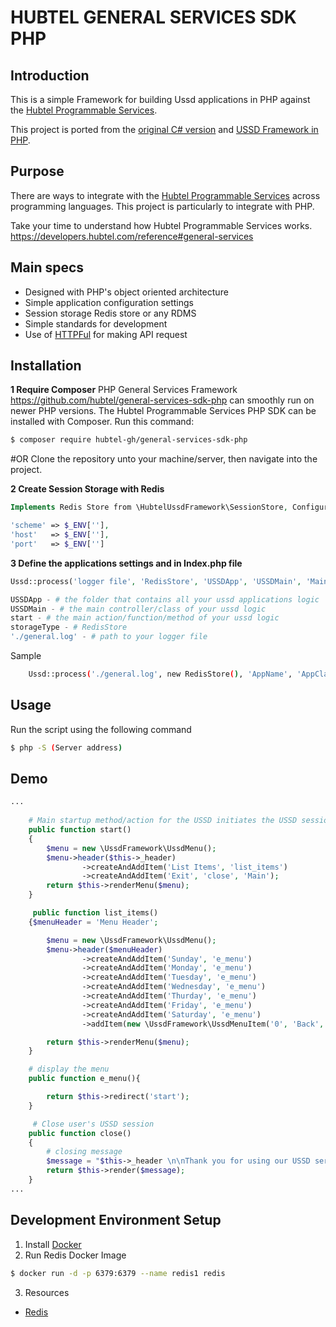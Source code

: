 # HUBTEL GENERAL SERVICES SDK PHP

## Introduction 
This is a simple Framework for building Ussd applications in PHP against the [Hubtel Programmable Services](https://developers.hubtel.com/reference#sample-general-services-interaction).

This project is ported from the [original C# version](https://github.com/hubtel/ussd-framework) and [USSD Framework in PHP](https://github.com/McAngelo/php-ussd-framework).

## Purpose
There are ways to integrate with the [Hubtel Programmable Services](https://developers.hubtel.com/reference#sample-general-services-interaction) across programming languages. This project is particularly to integrate with PHP.

Take your time to understand how Hubtel Programmable Services works. https://developers.hubtel.com/reference#general-services

## Main specs

- Designed with PHP's object oriented architecture
- Simple application configuration settings
- Session storage Redis store or any RDMS
- Simple standards for development
- Use of [HTTPFul](http://phphttpclient.com/) for making API request

## Installation

**1 Require Composer** 
PHP General Services Framework https://github.com/hubtel/general-services-sdk-php can smoothly run on newer PHP versions. The Hubtel Programmable Services PHP SDK can be installed with Composer. Run this command:

```bash
$ composer require hubtel-gh/general-services-sdk-php
```
#OR Clone the repository unto your machine/server, then navigate into the project.

**2 Create Session Storage with Redis**
```php
Implements Redis Store from \HubtelUssdFramework\SessionStore, Configure accordingly.

'scheme' => $_ENV[''],
'host'   => $_ENV[''],
'port'   => $_ENV['']

```

**3 Define the applications settings and in Index.php file**
```php
Ussd::process('logger file', 'RedisStore', 'USSDApp', 'USSDMain', 'Main startup method/action for the USSD('start')', 'server');

USSDApp - # the folder that contains all your ussd applications logic
USSDMain - # the main controller/class of your ussd logic
start - # the main action/function/method of your ussd logic 
storageType - # RedisStore
'./general.log' - # path to your logger file
```
Sample 

```bash
    Ussd::process('./general.log', new RedisStore(), 'AppName', 'AppClassName', 'start', $_ENV['SERVER']);
```

## Usage
Run the script using the following command
```bash
$ php -S (Server address)
```
## Demo 
```php
...
    
    # Main startup method/action for the USSD initiates the USSD session
    public function start()
    {
        $menu = new \UssdFramework\UssdMenu();
        $menu->header($this->_header)
                ->createAndAddItem('List Items', 'list_items')
                ->createAndAddItem('Exit', 'close', 'Main');
        return $this->renderMenu($menu);
    }

     public function list_items()
    {$menuHeader = 'Menu Header';

        $menu = new \UssdFramework\UssdMenu();
        $menu->header($menuHeader)
                ->createAndAddItem('Sunday', 'e_menu')
                ->createAndAddItem('Monday', 'e_menu')
                ->createAndAddItem('Tuesday', 'e_menu')
                ->createAndAddItem('Wednesday', 'e_menu')
                ->createAndAddItem('Thurday', 'e_menu')
                ->createAndAddItem('Friday', 'e_menu')
                ->createAndAddItem('Saturday', 'e_menu')
                ->addItem(new \UssdFramework\UssdMenuItem('0', 'Back', 'e_menu'));

        return $this->renderMenu($menu);
    }

    # display the menu
    public function e_menu(){

        return $this->redirect('start');
    }

     # Close user's USSD session
    public function close()
    {
        # closing message
        $message = "$this->_header \n\nThank you for using our USSD service";
        return $this->render($message);
    }
...

```



## Development Environment Setup
1. Install [Docker](https://hub.docker.com)
2. Run Redis Docker Image
```bash
$ docker run -d -p 6379:6379 --name redis1 redis
```
3. Resources
* [Redis](https://packagist.org/packages/predis/predis)
